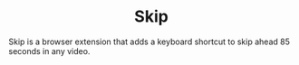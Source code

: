 <h1 align="center">Skip</h1>

Skip is a browser extension that adds a keyboard shortcut to skip ahead 85 seconds in any video.
